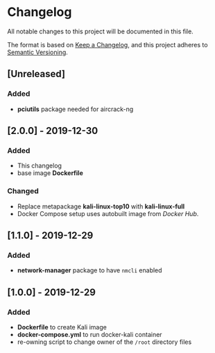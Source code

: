 # Changelog
All notable changes to this project will be documented in this file.

The format is based on [Keep a Changelog](https://keepachangelog.com/en/1.0.0/),
and this project adheres to [Semantic Versioning](https://semver.org/spec/v2.0.0.html).

## [Unreleased]
### Added
 - **pciutils** package needed for aircrack-ng

## [2.0.0] - 2019-12-30
### Added
 - This changelog
 - base image **Dockerfile**

### Changed
 - Replace metapackage **kali-linux-top10** with **kali-linux-full**
 - Docker Compose setup uses autobuilt image from *Docker Hub*.

## [1.1.0] - 2019-12-29
### Added
 - **network-manager** package to have `nmcli` enabled

## [1.0.0] - 2019-12-29
### Added
 - **Dockerfile** to create Kali image
 - **docker-compose.yml** to run docker-kali container
 - re-owning script to change owner of the `/root` directory files
